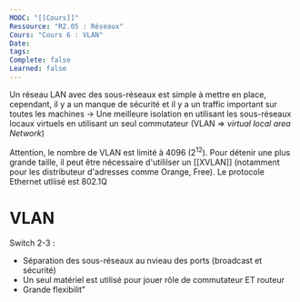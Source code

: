```yaml
---
MOOC: "[[Cours]]"
Ressource: "R2.05 : Réseaux"
Cours: "Cours 6 : VLAN"
Date: 
tags: 
Complete: false
Learned: false
---
```

Un réseau LAN avec des sous-réseaux est simple à mettre en place, cependant, il y a un manque de sécurité et il y a un traffic important sur toutes les machines
→ Une meilleure isolation en utilisant les sous-réseaux locaux virtuels en utilisant un seul commutateur (VLAN => *virtual local area Network*)

Attention, le nombre de VLAN est limité à 4096 ($2^{12}$). Pour détenir une plus grande taille, il peut être nécessaire d'utililser un [[XVLAN]] (notamment pour les distributeur d'adresses comme Orange, Free).
Le protocole Ethernet utliisé est 802.1Q

# VLAN
Switch 2-3 :
- Séparation des sous-réseaux au nvieau des ports (broadcast et sécurité)
- Un seul matériel est utilisé pour jouer rôle de commutateur ET routeur
- Grande flexibilit"